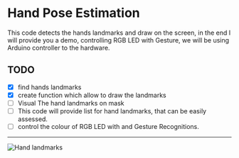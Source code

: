 # Hand Pose Estimation
This code detects the hands landmarks and draw on the screen, in the end I will provide you a demo, controlling RGB LED with Gesture,
we will be using Arduino controller to the hardware. 

## TODO

- [x] find hands landmarks
- [x] create function which allow to draw the landmarks
- [ ] Visual The hand landmarks on mask
- [ ] This code will provide list for hand landmarks, that can be easily assessed.
- [ ] control the colour of RGB LED with and Gesture Recognitions.

---

![Hand landmarks](https://google.github.io/mediapipe/images/mobile/hand_landmarks.png)